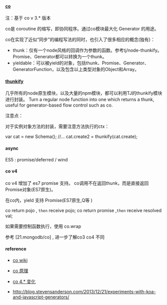 


#### [co](https://github.com/visionmedia/co)

注：基于 co v 3.* 版本

co是 coroutine 的缩写，即协同程序。通过co模块最大化 Generator 的用途。

co在实现了近似“同步”的编程写法的同时，也引入了很多相应的概念(独有)：

 - thunk：仅有一个node风格的回调作为参数的函数。参考tj/node-thunkify。Promise、Generator都可以转换为一个thunk。
 - yieldable：可以被yield的对象，包括thunk、Promise、Generator、GeneratorFunction，以及包含以上类型对象的Object和Array。


#### [thunkify](https://github.com/visionmedia/node-thunkify)

几乎所有的node原生模块，以及大量的npm模块，都可以利用TJ的thunkify模块进行封装。
Turn a regular node function into one which returns a thunk, useful for generator-based flow control such as co.

注意点：

对于实例对象方法的封装，需要注意方法执行的ctx：

var cat = new Schema();
//...
cat.create2 = thunkify(cat.create);




#### async

ES5 : promise/deferred / wind



#### co v4

co v4 增加了 es7 promise 支持。 co调用不在返回thunk，而是直接返回Promise对象(ES7原生)。

在co内，yield 支持 Promise(ES7原生,Q等 )

co return pojo , `then` receive pojo; co return promise ,`then` receive resolved val;



如果需要控制函数执行，使用  co.wrap

参考 [21.mongodb/co] , 进一步了解co3 co4 不同



#### reference

 - [co wiki](https://github.com/visionmedia/co/wiki)

 - [co 原理](http://doc.alif2e.com/?p=8004#co的实现原理)

 - [co 4.* 变化]()

 - http://blog.stevensanderson.com/2013/12/21/experiments-with-koa-and-javascript-generators/